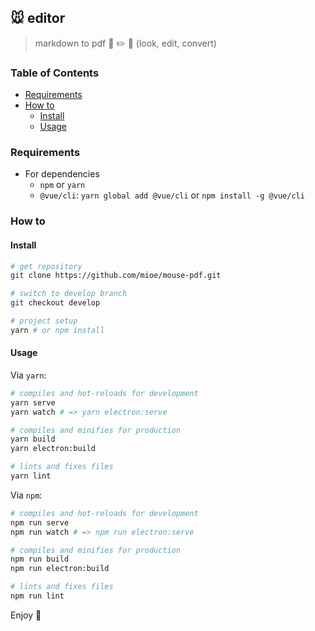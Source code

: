 ## 🐭 editor
> markdown to pdf 👀 ✏️ 🎉 (look, edit, convert)


### Table of Contents
- [Requirements](#requirements)
- [How to](#how-to)
  - [Install](#install)
  - [Usage](#usage)


### Requirements
- For dependencies
  - `npm` or `yarn`
  - `@vue/cli`: `yarn global add @vue/cli` or `npm install -g @vue/cli`


### How to

#### Install
```bash
# get repository
git clone https://github.com/mioe/mouse-pdf.git

# switch to develop branch
git checkout develop

# project setup
yarn # or npm install
```


#### Usage
Via `yarn`:
```bash
# compiles and hot-reloads for development
yarn serve
yarn watch # => yarn electron:serve

# compiles and minifies for production
yarn build
yarn electron:build

# lints and fixes files
yarn lint 
```
Via `npm`:
```bash
# compiles and hot-reloads for development
npm run serve
npm run watch # => npm run electron:serve

# compiles and minifies for production
npm run build
npm run electron:build

# lints and fixes files
npm run lint
```

Enjoy 🙉